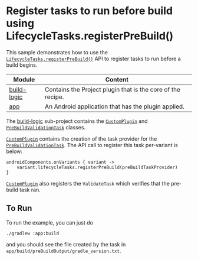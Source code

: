 # Register tasks to run before build using LifecycleTasks.registerPreBuild()

This sample demonstrates how to use the [`LifecycleTasks.registerPreBuild()`](https://developer.android.com/reference/tools/gradle-api/current/com/android/build/api/variant/LifecycleTasks#registerPreBuild(kotlin.Array)) API
to register tasks to run before a build begins.

| Module                     | Content                                                     |
|----------------------------|-------------------------------------------------------------|
| [build-logic](build-logic) | Contains the Project plugin that is the core of the recipe. |
| [app](app)                 | An Android application that has the plugin applied.         |

The [build-logic](build-logic) sub-project contains the [`CustomPlugin`](build-logic/plugins/src/main/kotlin/CustomPlugin.kt)
and [`PreBuildValidationTask`](build-logic/plugins/src/main/kotlin/PreBuildValidationTask.kt) classes.

[`CustomPlugin`](build-logic/plugins/src/main/kotlin/CustomPlugin.kt) contains the creation of the task provider for the [`PreBuildValidationTask`](build-logic/plugins/src/main/kotlin/PreBuildValidationTask.kt). The API call
to register this task per-variant is below:

```
androidComponents.onVariants { variant ->
    variant.lifecycleTasks.registerPreBuild(preBuildTaskProvider)
}
```

[`CustomPlugin`](build-logic/plugins/src/main/kotlin/CustomPlugin.kt) also registers the `ValidateTask` which verifies that the pre-build task ran.

## To Run
To run the example, you can just do

```
./gradlew :app:build
```

and you should see the file created by the task in `app/build/preBuildOutput/gradle_version.txt`.
